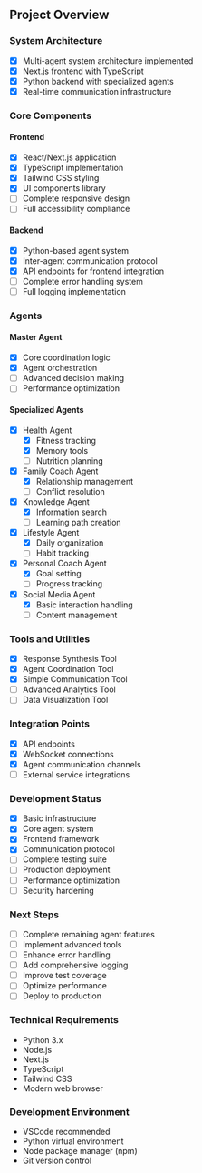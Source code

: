 ## Project Overview

### System Architecture
- [x] Multi-agent system architecture implemented
- [x] Next.js frontend with TypeScript
- [x] Python backend with specialized agents
- [x] Real-time communication infrastructure

### Core Components

#### Frontend
- [x] React/Next.js application
- [x] TypeScript implementation
- [x] Tailwind CSS styling
- [x] UI components library
- [ ] Complete responsive design
- [ ] Full accessibility compliance

#### Backend
- [x] Python-based agent system
- [x] Inter-agent communication protocol
- [x] API endpoints for frontend integration
- [ ] Complete error handling system
- [ ] Full logging implementation

### Agents

#### Master Agent
- [x] Core coordination logic
- [x] Agent orchestration
- [ ] Advanced decision making
- [ ] Performance optimization

#### Specialized Agents
- [x] Health Agent
  - [x] Fitness tracking
  - [x] Memory tools
  - [ ] Nutrition planning
  
- [x] Family Coach Agent
  - [x] Relationship management
  - [ ] Conflict resolution
  
- [x] Knowledge Agent
  - [x] Information search
  - [ ] Learning path creation
  
- [x] Lifestyle Agent
  - [x] Daily organization
  - [ ] Habit tracking
  
- [x] Personal Coach Agent
  - [x] Goal setting
  - [ ] Progress tracking
  
- [x] Social Media Agent
  - [x] Basic interaction handling
  - [ ] Content management

### Tools and Utilities
- [x] Response Synthesis Tool
- [x] Agent Coordination Tool
- [x] Simple Communication Tool
- [ ] Advanced Analytics Tool
- [ ] Data Visualization Tool

### Integration Points
- [x] API endpoints
- [x] WebSocket connections
- [x] Agent communication channels
- [ ] External service integrations

### Development Status
- [x] Basic infrastructure
- [x] Core agent system
- [x] Frontend framework
- [x] Communication protocol
- [ ] Complete testing suite
- [ ] Production deployment
- [ ] Performance optimization
- [ ] Security hardening

### Next Steps
- [ ] Complete remaining agent features
- [ ] Implement advanced tools
- [ ] Enhance error handling
- [ ] Add comprehensive logging
- [ ] Improve test coverage
- [ ] Optimize performance
- [ ] Deploy to production

### Technical Requirements
- Python 3.x
- Node.js
- Next.js
- TypeScript
- Tailwind CSS
- Modern web browser

### Development Environment
- VSCode recommended
- Python virtual environment
- Node package manager (npm)
- Git version control
